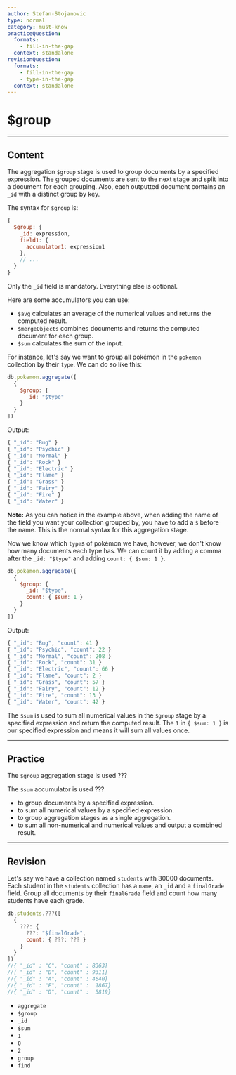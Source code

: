 ```yaml
---
author: Stefan-Stojanovic
type: normal
category: must-know
practiceQuestion:
  formats:
    - fill-in-the-gap
  context: standalone
revisionQuestion:
  formats:
    - fill-in-the-gap
    - type-in-the-gap
  context: standalone
---
```


# $group


---

## Content

The aggregation `$group` stage is used to group documents by a specified expression. The grouped documents are sent to the next stage and split into a document for each grouping. Also, each outputted document contains an `_id` with a distinct group by key.

The syntax for `$group` is:

```javascript
{
  $group: {
    _id: expression,
    field1: {
      accumulator1: expression1
    },
    // ...
  }
}
```

Only the `_id` field is mandatory. Everything else is optional.

Here are some accumulators you can use:

- `$avg` calculates an average of the numerical values and returns the computed result.
- `$mergeObjects` combines documents and returns the computed document for each group.
- `$sum` calculates the sum of the input.

For instance, let's say we want to group all pokémon in the `pokemon` collection by their `type`. We can do so like this:

```javascript
db.pokemon.aggregate([
  {
    $group: {
      _id: "$type"
    }
  }
])
```

Output:

```javascript
{ "_id": "Bug" }
{ "_id": "Psychic" }
{ "_id": "Normal" }
{ "_id": "Rock" }
{ "_id": "Electric" }
{ "_id": "Flame" }
{ "_id": "Grass" }
{ "_id": "Fairy" }
{ "_id": "Fire" }
{ "_id": "Water" }
```

**Note:** As you can notice in the example above, when adding the name of the field you want your collection grouped by, you have to add a `$` before the name. This is the normal syntax for this aggregation stage.

Now we know which `type`s of pokémon we have, however, we don't know how many documents each type has. We can count it by adding a comma after the `_id: "$type"` and adding `count: { $sum: 1 }`.

```javascript
db.pokemon.aggregate([
  {
    $group: {
      _id: "$type",
      count: { $sum: 1 }
    }
  }
])
```

Output:

```javascript
{ "_id": "Bug", "count": 41 }
{ "_id": "Psychic", "count": 22 }
{ "_id": "Normal", "count": 208 }
{ "_id": "Rock", "count": 31 }
{ "_id": "Electric", "count": 66 }
{ "_id": "Flame", "count": 2 }
{ "_id": "Grass", "count": 57 }
{ "_id": "Fairy", "count": 12 }
{ "_id": "Fire", "count": 13 }
{ "_id": "Water", "count": 42 }
```

The `$sum` is used to sum all numerical values in the `$group` stage by a specified expression and return the computed result. The `1` in `{ $sum: 1 }` is our specified expression and means it will sum all values once.


---

## Practice

The `$group` aggregation stage is used ???

The `$sum` accumulator is used ???

- to group documents by a specified expression.
- to sum all numerical values by a specified expression.
- to group aggregation stages as a single aggregation.
- to sum all non-numerical and numerical values and output a combined result.


---

## Revision

Let's say we have a collection named `students` with 30000 documents. Each student in the `students` collection has a `name`, an `_id` and a `finalGrade` field. Group all documents by their `finalGrade` field and count how many students have each grade.

```javascript
db.students.???([
  {
    ???: {
      ???: "$finalGrade",
      count: { ???: ??? }
    }
  }
])
//{ "_id" : "C", "count" : 8363}
//{ "_id" : "B", "count" : 9311}
//{ "_id" : "A", "count" : 4640}
//{ "_id" : "F", "count" :  1867}
//{ "_id" : "D", "count" :  5819}
```

- `aggregate`
- `$group`
- `_id`
- `$sum`
- `1`
- `0`
- `2`
- `group`
- `find`
